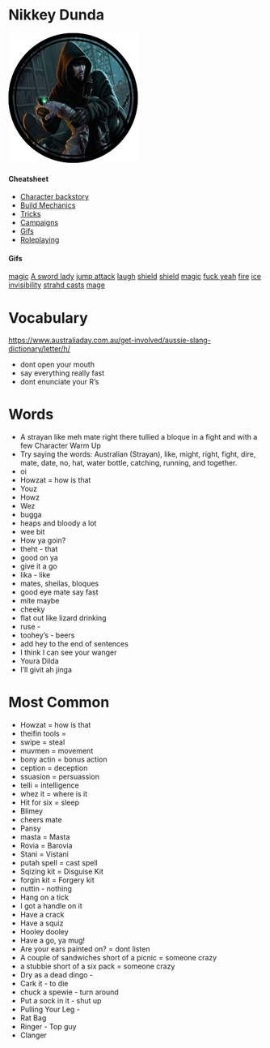# Nikkey Dunda 

![](images/token.png)

#### Cheatsheet
- [Character backstory](files/bio.md)
- [Build Mechanics](files/build.md)
- [Tricks](files/tricks.md)
- [Campaigns](files/campaigns.md)
- [Gifs](files/gifs.md)
- [Roleplaying](file/roleplaying.md)

#### Gifs
[magic](https://media.giphy.com/media/l0ExsgrTuACbtPaqQ/giphy.gif)
[A sword lady](http://i.imgur.com/3y4vS0Y.gif)
[jump attack](https://media.giphy.com/media/eB7gTUicfV8Mo/giphy.gif)
[laugh](https://media.giphy.com/media/WgGXJCT4bfZn2/giphy.gif)
[shield](https://media.giphy.com/media/ZbH66DbakHmN8JRkeK/giphy.gif)
[shield](https://media.giphy.com/media/l0HlymZ7Jv6JoiYjC/giphy.gif)
[magic](https://media.giphy.com/media/12NUbkX6p4xOO4/giphy.gif)
[fuck yeah](https://media.giphy.com/media/Qw4X3FoEIKfJPVur4ME/giphy.gif)
[fire](https://media.giphy.com/media/VxO2KjsT6NlpC/giphy.gif)
[ice](https://media.giphy.com/media/QYSZWvBhlfQTL8Fapy/giphy.gif)
[invisibility](https://media.giphy.com/media/Qfo0gkQUepOm2TY3Ny/giphy.gif)
[strahd casts](https://media2.giphy.com/media/bx7jfGscJsm9a/giphy.gif?cid=ecf05e478438f2158765b9f0c6429bd3f082feccb962fafb&rid=giphy.gif)
[mage](https://media0.giphy.com/media/29I6nrDAfZm195rmLH/giphy.gif?cid=ecf05e478136b4ba1363bfdde85a955664e38972accaf1bf&rid=giphy.gif)

# Vocabulary
https://www.australiaday.com.au/get-involved/aussie-slang-dictionary/letter/h/

- dont open your mouth
- say everything really fast
- dont enunciate your R’s

# Words
- A strayan like meh mate right there tullied a bloque in a fight and with a few 
Character Warm Up
- Try saying the words: Australian (Strayan), like, might, right, fight, dire, mate, date, no, hat, water bottle, catching, running, and together.
- oi
- Howzat = how is that 
- Youz 
- Howz
- Wez
- bugga
- heaps and bloody a lot
- wee bit
- How ya goin?
- theht - that
- good on ya
- give it a go
- lika - like
- mates, sheilas, bloques
- good eye mate say fast
- mite maybe 
- cheeky
- flat out like lizard drinking
- ruse - 
- toohey’s - beers
- add hey to the end of sentences
- I think I can see your wanger
- Youra Dilda
- I’ll givit ah jinga

# Most Common
- Howzat = how is that 
- theifin tools = 
- swipe = steal
- muvmen = movement
- bony actin = bonus action
- ception = deception
- ssuasion = persuassion
- telli = intelligence 
- whez it = where is it
- Hit for six = sleep
- Blimey
- cheers mate
- Pansy 
- masta = Masta
- Rovia = Barovia
- Stani = Vistani
- putah spell = cast spell
- Sqizing kit = Disguise Kit
- forgin kit = Forgery kit
- nuttin - nothing
- Hang on a tick
- I got a handle on it
- Have a crack
- Have a squiz
- Hooley dooley
- Have a go, ya mug!
- Are your ears painted on? = dont listen
- A couple of sandwiches short of a picnic = someone crazy
- a stubbie short of a six pack = someone crazy
- Dry as a dead dingo - 
- Cark it - to die
- chuck a spewie - turn around
- Put a sock in it - shut up
- Pulling Your Leg - 
- Rat Bag
- Ringer - Top guy
- Clanger































